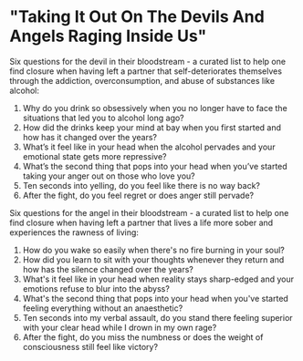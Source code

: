 # "Taking It Out On The Devils And Angels Raging Inside Us"

Six questions for the devil in their bloodstream - a curated list to help one find closure when having left a partner that self-deteriorates themselves through the addiction, overconsumption, and abuse of substances like alcohol:

1. Why do you drink so obsessively when you no longer have to face the situations that led you to alcohol long ago?
2. How did the drinks keep your mind at bay when you first started and how has it changed over the years?
3. What’s it feel like in your head when the alcohol pervades and your emotional state gets more repressive?
4. What’s the second thing that pops into your head when you’ve started taking your anger out on those who love you?
5. Ten seconds into yelling, do you feel like there is no way back?
6. After the fight, do you feel regret or does anger still pervade?

Six questions for the angel in their bloodstream - a curated list to help one find closure when having left a partner that lives a life more sober and experiences the rawness of living:

1. How do you wake so easily when there's no fire burning in your soul?
2. How did you learn to sit with your thoughts whenever they return and how has the silence changed over the years?
3. What's it feel like in your head when reality stays sharp-edged and your emotions refuse to blur into the abyss?
4. What's the second thing that pops into your head when you've started feeling everything without an anaesthetic?
5. Ten seconds into my verbal assault, do you stand there feeling superior with your clear head while I drown in my own rage?
6. After the fight, do you miss the numbness or does the weight of consciousness still feel like victory?
